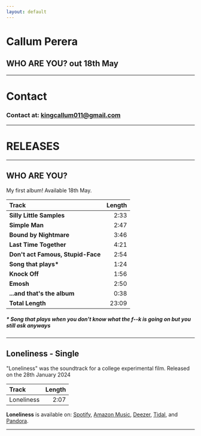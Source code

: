 ```yaml
---
layout: default
---
```


# **Callum Perera**
## **WHO ARE YOU?** out 18th May
* * *

# Contact
### Contact at: kingcallum011@gmail.com

* * *

# RELEASES

* * *

## WHO ARE YOU?
My first album! Available 18th May.


| **Track** | **Length** |
| :-------- | ---------: |
| **Silly Little Samples** | 2:33 |
| **Simple Man** | 2:47 |
| **Bound by Nightmare** | 3:46 |
| **Last Time Together** | 4:21 |
| **Don't act Famous, Stupid-Face** | 2:54 |
| **Song that plays\*** | 1:24 |
| **Knock Off** | 1:56 |
| **Emosh** | 2:50 |
| **\...and that's the album** | 0:38 |
| **Total Length** | 23:09 |

##### * Song that plays when you don't know what the f\--k is going on but you still ask anyways

* * *

## Loneliness - Single
"Loneliness" was the soundtrack for a college experimental film.
Released on the 28th January 2024

| **Track**  | **Length** |
| :---       |       ---: |
| Loneliness | 2:07       |


**Loneliness** is available on: [Spotify](https://open.spotify.com/album/0I970afxcwGdTYYvdOXJKr), 
[Amazon Music](https://music.amazon.com/albums/B0CT3SM2GL?ref=dm_ff_featurefm&tag=dittomusic-21),
[Deezer](https://www.deezer.com/en/album/538566622),
[Tidal](https://tidal.com/browse/album/341526225), 
and [Pandora](https://ditto.fm/loneliness-callum-perera).

* * *
